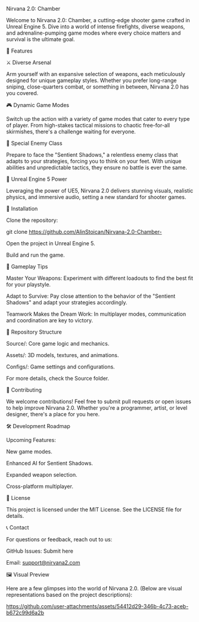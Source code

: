 Nirvana 2.0: Chamber

Welcome to Nirvana 2.0: Chamber, a cutting-edge shooter game crafted in Unreal Engine 5. Dive into a world of intense firefights, diverse weapons, and adrenaline-pumping game modes where every choice matters and survival is the ultimate goal.

🌟 Features

⚔️ Diverse Arsenal

Arm yourself with an expansive selection of weapons, each meticulously designed for unique gameplay styles. Whether you prefer long-range sniping, close-quarters combat, or something in between, Nirvana 2.0 has you covered.

🎮 Dynamic Game Modes

Switch up the action with a variety of game modes that cater to every type of player. From high-stakes tactical missions to chaotic free-for-all skirmishes, there's a challenge waiting for everyone.

👹 Special Enemy Class

Prepare to face the "Sentient Shadows," a relentless enemy class that adapts to your strategies, forcing you to think on your feet. With unique abilities and unpredictable tactics, they ensure no battle is ever the same.

🌌 Unreal Engine 5 Power

Leveraging the power of UE5, Nirvana 2.0 delivers stunning visuals, realistic physics, and immersive audio, setting a new standard for shooter games.

🚀 Installation

Clone the repository:

git clone https://github.com/AlinStoican/Nirvana-2.0-Chamber-

Open the project in Unreal Engine 5.

Build and run the game.

🎯 Gameplay Tips

Master Your Weapons: Experiment with different loadouts to find the best fit for your playstyle.

Adapt to Survive: Pay close attention to the behavior of the "Sentient Shadows" and adapt your strategies accordingly.

Teamwork Makes the Dream Work: In multiplayer modes, communication and coordination are key to victory.

📂 Repository Structure

Source/: Core game logic and mechanics.

Assets/: 3D models, textures, and animations.

Configs/: Game settings and configurations.

For more details, check the Source folder.

🤝 Contributing

We welcome contributions! Feel free to submit pull requests or open issues to help improve Nirvana 2.0. Whether you're a programmer, artist, or level designer, there's a place for you here.

🛠️ Development Roadmap

Upcoming Features:

New game modes.

Enhanced AI for Sentient Shadows.

Expanded weapon selection.

Cross-platform multiplayer.

📜 License

This project is licensed under the MIT License. See the LICENSE file for details.

📞 Contact

For questions or feedback, reach out to us:

GitHub Issues: Submit here

Email: support@nirvana2.com

🖼️ Visual Preview

Here are a few glimpses into the world of Nirvana 2.0. (Below are visual representations based on the project descriptions):



https://github.com/user-attachments/assets/54412d29-346b-4c73-aceb-b672c99d6a2b


